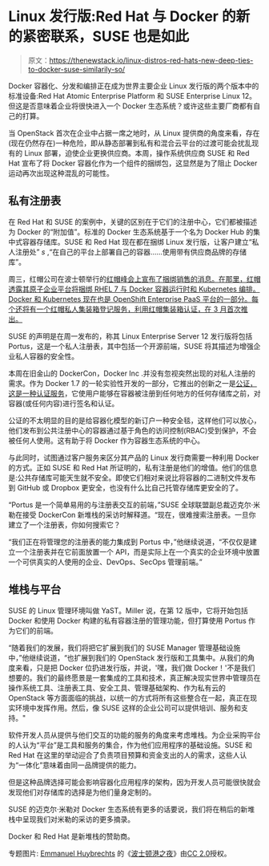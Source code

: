 # Linux 发行版:Red Hat 与 Docker 的新的紧密联系，SUSE 也是如此

> 原文：<https://thenewstack.io/linux-distros-red-hats-new-deep-ties-to-docker-suse-similarily-so/>

Docker 容器化、分发和编排正在成为世界主要企业 Linux 发行版的两个版本中的标准设备:Red Hat Atomic Enterprise Platform 和 SUSE Enterprise Linux 12。但这是否意味着企业将很快进入一个 Docker 生态系统？或许这些主要厂商都有自己的打算。

当 OpenStack 首次在企业中占据一席之地时，从 Linux 提供商的角度来看，存在(现在仍然存在)一种危险，即从静态部署到私有和混合云平台的过渡可能会扰乱现有的 Linux 部署，迫使企业更换供应商。本周，操作系统供应商 SUSE 和 Red Hat 宣布了将 Docker 容器化作为一个组件的捆绑包，这显然是为了阻止 Docker 运动再次出现这种混乱的可能性。

## 私有注册表

在 Red Hat 和 SUSE 的案例中，关键的区别在于它们的注册中心，它们都被描述为 Docker 的“附加值”。标准的 Docker 生态系统基于一个名为 Docker Hub 的集中式容器存储库。SUSE 和 Red Hat 现在都在捆绑 Linux 发行版，让客户建立“私人注册处” *s* ,“在自己的平台上部署自己的容器……使用带有供应商品牌的存储库”。

周三，红帽公司在波士顿举行的[红帽峰会上宣布了捆绑销售的消息。在那里，红帽透露其原子企业平台将捆绑 RHEL 7 与 Docker 容器运行时和 Kubernetes 编排。Docker 和 Kubernetes 现在也是 OpenShift Enterprise PaaS 平台的一部分。每个还将有一个红帽私人集装箱登记服务，利用红帽集装箱认证，在 3 月首次推出。](http://www.redhat.com/summit/)

SUSE 的声明是在周一发布的，称其 Linux Enterprise Server 12 发行版将包括 Portus，这是一个私人注册表，其中包括一个开源前端，SUSE 将其描述为增强企业私人容器的安全性。

本周在旧金山的 DockerCon，Docker Inc .并没有忽视突然出现的对私人注册的需求。作为 Docker 1.7 的一轮实验性开发的一部分，它推出的创新之一是[公证，这是一种认证服务](http://www.cmswire.com/information-management/docker-engineer-our-containers-are-secure/)，它使用户能够在容器被注册到任何地方的任何存储库之前，对容器(或任何内容)进行签名和认证。

公证的不太明显的目的是给容器化模型的新订户一种安全毯，这样他们可以放心，他们发布到公共注册中心的容器通过基于角色的访问控制(RBAC)受到保护，不会被任何人使用。这有助于将 Docker 作为容器生态系统的中心。

与此同时，试图通过客户服务来区分其产品的 Linux 发行商需要一种利用 Docker 的方式。正如 SUSE 和 Red Hat 所证明的，私有注册是他们的增值。他们的信息是:公共存储库可能天生就不安全。即使它们相对来说比将容器的二进制文件发布到 GitHub 或 Dropbox 更安全，也没有什么比自己托管存储库更安全的了。

“Portus 是一个简单易用的与注册表交互的前端，”SUSE 全球联盟副总裁迈克尔·米勒在接受 DockerCon 新堆栈的采访时解释道。“现在，很难搜索注册表。一旦你建立了一个注册表，你如何搜索它？

“我们正在将管理您的注册表的能力集成到 Portus 中，”他继续说道，“不仅仅是建立一个注册表并在它前面放置一个 API，而是实际上在一个真实的企业环境中放置一个可供真实的人使用的企业、DevOps、SecOps 管理前端。”

## 堆栈与平台

SUSE 的 Linux 管理环境叫做 YaST。Miller 说，在第 12 版中，它将开始包括 Docker 和使用 Docker 构建的私有容器注册的管理功能，但打算使用 Portus 作为它们的前端。

“随着我们的发展，我们将把它扩展到我们的 SUSE Manager 管理基础设施中，”他继续说道，“也扩展到我们的 OpenStack 发行版和工具集中。从我们的角度来看，只是把 Docker 位扔进发行版，并说，'嘿，我们做 Docker！'不是我们想要的。我们的最终愿景是一套集成的工具和技术，真正解决现实世界中管理员在操作系统工具、注册表工具、安全工具、管理基础架构、作为私有云的 OpenStack 等方面面临的挑战，以统一的方式将所有这些整合在一起，真正在现实环境中发挥作用。然后，像 SUSE 这样的企业公司可以提供培训、服务和支持。"

软件开发人员从提供与他们交互的功能的服务的角度来考虑堆栈。为企业采购平台的人认为“平台”是工具和服务的集合，作为他们应用程序的基础设施。SUSE 和 Red Hat 在这里的举动迎合了负责项目预算和资金支出的人的需求，这些人认为“一体化”意味着由同一品牌提供的能力。

但是这种品牌选择可能会影响容器化应用程序的架构，因为开发人员可能很快就会发现他们对存储库的选择是为他们量身定制的。

SUSE 的迈克尔·米勒对 Docker 生态系统有更多的话要说，我们将在稍后的新堆栈中呈现我们对米勒的采访的更多摘录。

Docker 和 Red Hat 是新堆栈的赞助商。

专题图片: [Emmanuel Huybrechts](https://www.flickr.com/photos/ensh/) 的《[波士顿港之夜](https://www.flickr.com/photos/ensh/4743036023/in/photolist-8e8ina-dDAEd2-8UfEJK-8FgGBi-71UfUa-bPkHhK-7bgh9Q-d9pJn-8EaTgZ-HtqpE-ae6Ri-ej5AAZ-53LCUv-8cnXV7-3JASqq-87P2XP-72aVHZ-833fRo-crbd7S-dvdbPz-cQnyUm-9BpVRh-aLFTSB-bUzgce-4kLCiT-fYUrx-cw22P5-dfS77e-6dy1Kt-4Zu4fA-hbL42k-4Jf9R6-cQnMCq-8Db8nN-cfMWpA-bKZjC2-buP27v-escoF1-8hB67r-bUzgYB-dVUyXF-bBva2h-jsLMdx-6ZsFyS-bBva2m-c4qvej-51yysp-ad4Vee-Aj2Xo-suRY27)》由[CC 2.0](https://creativecommons.org/licenses/by/2.0/)授权。

<svg xmlns:xlink="http://www.w3.org/1999/xlink" viewBox="0 0 68 31" version="1.1"><title>Group</title> <desc>Created with Sketch.</desc></svg>